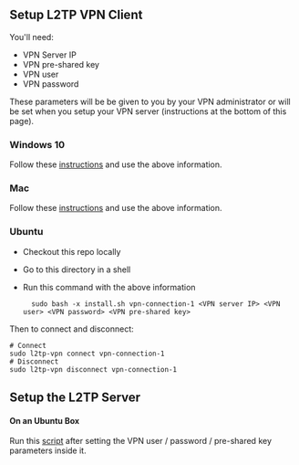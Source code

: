 ## Setup L2TP VPN Client

You'll need:

- VPN Server IP
- VPN pre-shared key
- VPN user
- VPN password

These parameters will be be given to you by your VPN administrator or will be set when you setup your VPN server (instructions at the bottom of this page).

### Windows 10

Follow these [instructions](http://strongvpn.com/setup_windows_10_l2tp.html) and use the above information.

### Mac

Follow these [instructions](https://www.softether.org/4-docs/2-howto/9.L2TPIPsec_Setup_Guide_for_SoftEther_VPN_Server/5.Mac_OS_X_L2TP_Client_Setup) and use the above information.

### Ubuntu

- Checkout this repo locally
- Go to this directory in a shell
- Run this command with the above information

        sudo bash -x install.sh vpn-connection-1 <VPN server IP> <VPN user> <VPN password> <VPN pre-shared key>

Then to connect and disconnect:

```
# Connect
sudo l2tp-vpn connect vpn-connection-1
# Disconnect
sudo l2tp-vpn disconnect vpn-connection-1
```

## Setup the L2TP Server

#### On an Ubuntu Box

Run this [script](https://github.com/sarfata/voodooprivacy/blob/master/voodoo-vpn.sh) after setting the VPN user / password / pre-shared key parameters inside it.

